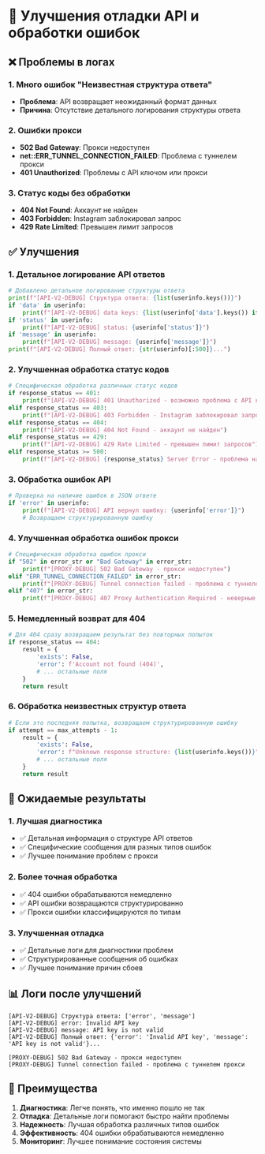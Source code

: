 # 🔧 Улучшения отладки API и обработки ошибок

## ❌ Проблемы в логах

### 1. Много ошибок "Неизвестная структура ответа"
- **Проблема**: API возвращает неожиданный формат данных
- **Причина**: Отсутствие детального логирования структуры ответа

### 2. Ошибки прокси
- **502 Bad Gateway**: Прокси недоступен
- **net::ERR_TUNNEL_CONNECTION_FAILED**: Проблема с туннелем прокси
- **401 Unauthorized**: Проблемы с API ключом или прокси

### 3. Статус коды без обработки
- **404 Not Found**: Аккаунт не найден
- **403 Forbidden**: Instagram заблокировал запрос
- **429 Rate Limited**: Превышен лимит запросов

## ✅ Улучшения

### 1. Детальное логирование API ответов
```python
# Добавлено детальное логирование структуры ответа
print(f"[API-V2-DEBUG] Структура ответа: {list(userinfo.keys())}")
if 'data' in userinfo:
    print(f"[API-V2-DEBUG] data keys: {list(userinfo['data'].keys()) if isinstance(userinfo['data'], dict) else type(userinfo['data'])}")
if 'status' in userinfo:
    print(f"[API-V2-DEBUG] status: {userinfo['status']}")
if 'message' in userinfo:
    print(f"[API-V2-DEBUG] message: {userinfo['message']}")
print(f"[API-V2-DEBUG] Полный ответ: {str(userinfo)[:500]}...")
```

### 2. Улучшенная обработка статус кодов
```python
# Специфическая обработка различных статус кодов
if response_status == 401:
    print(f"[API-V2-DEBUG] 401 Unauthorized - возможно проблема с API ключом или прокси")
elif response_status == 403:
    print(f"[API-V2-DEBUG] 403 Forbidden - Instagram заблокировал запрос")
elif response_status == 404:
    print(f"[API-V2-DEBUG] 404 Not Found - аккаунт не найден")
elif response_status == 429:
    print(f"[API-V2-DEBUG] 429 Rate Limited - превышен лимит запросов")
elif response_status >= 500:
    print(f"[API-V2-DEBUG] {response_status} Server Error - проблема на стороне сервера")
```

### 3. Обработка ошибок API
```python
# Проверка на наличие ошибок в JSON ответе
if 'error' in userinfo:
    print(f"[API-V2-DEBUG] API вернул ошибку: {userinfo['error']}")
    # Возвращаем структурированную ошибку
```

### 4. Улучшенная обработка ошибок прокси
```python
# Специфическая обработка ошибок прокси
if "502" in error_str or "Bad Gateway" in error_str:
    print(f"[PROXY-DEBUG] 502 Bad Gateway - прокси недоступен")
elif "ERR_TUNNEL_CONNECTION_FAILED" in error_str:
    print(f"[PROXY-DEBUG] Tunnel connection failed - проблема с туннелем прокси")
elif "407" in error_str:
    print(f"[PROXY-DEBUG] 407 Proxy Authentication Required - неверные данные прокси")
```

### 5. Немедленный возврат для 404
```python
# Для 404 сразу возвращаем результат без повторных попыток
if response_status == 404:
    result = {
        'exists': False,
        'error': f'Account not found (404)',
        # ... остальные поля
    }
    return result
```

### 6. Обработка неизвестных структур ответа
```python
# Если это последняя попытка, возвращаем структурированную ошибку
if attempt == max_attempts - 1:
    result = {
        'exists': False,
        'error': f"Unknown response structure: {list(userinfo.keys())}",
        # ... остальные поля
    }
    return result
```

## 🎯 Ожидаемые результаты

### 1. Лучшая диагностика
- ✅ Детальная информация о структуре API ответов
- ✅ Специфические сообщения для разных типов ошибок
- ✅ Лучшее понимание проблем с прокси

### 2. Более точная обработка
- ✅ 404 ошибки обрабатываются немедленно
- ✅ API ошибки возвращаются структурированно
- ✅ Прокси ошибки классифицируются по типам

### 3. Улучшенная отладка
- ✅ Детальные логи для диагностики проблем
- ✅ Структурированные сообщения об ошибках
- ✅ Лучшее понимание причин сбоев

## 📊 Логи после улучшений

```
[API-V2-DEBUG] Структура ответа: ['error', 'message']
[API-V2-DEBUG] error: Invalid API key
[API-V2-DEBUG] message: API key is not valid
[API-V2-DEBUG] Полный ответ: {'error': 'Invalid API key', 'message': 'API key is not valid'}...

[PROXY-DEBUG] 502 Bad Gateway - прокси недоступен
[PROXY-DEBUG] Tunnel connection failed - проблема с туннелем прокси
```

## 🚀 Преимущества

1. **Диагностика**: Легче понять, что именно пошло не так
2. **Отладка**: Детальные логи помогают быстро найти проблемы
3. **Надежность**: Лучшая обработка различных типов ошибок
4. **Эффективность**: 404 ошибки обрабатываются немедленно
5. **Мониторинг**: Лучшее понимание состояния системы

